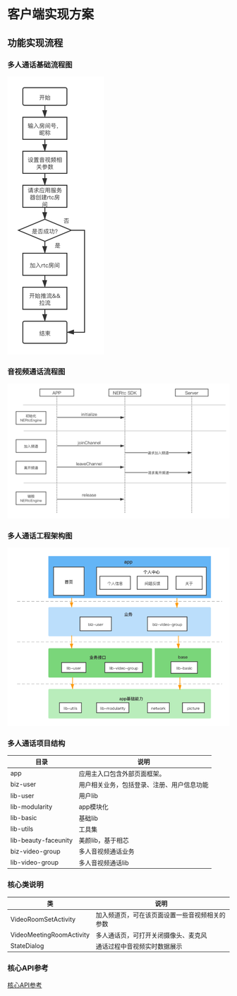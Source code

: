 # 客户端实现方案
## 功能实现流程
### 多人通话基础流程图
![云信多人通话流程图](../../images/云信多人通话流程图.png)
### 音视频通话流程图
![音视频通话流程图](../../images/音视频通话流程图.png)
### 多人通话工程架构图
![云信多人通话架构图](../../images/多人通话架构图.png)
### 多人通话项目结构
|  目录   | 说明  |
|  ----  | ----  |
| app  | 应用主入口包含外部页面框架。 |
| biz-user | 用户相关业务，包括登录、注册、用户信息功能 |
| lib-user  | 用户lib |
| lib-modularity  | app模块化 |
| lib-basic  | 基础lib |
| lib-utils  | 工具集 |
| lib-beauty-faceunity  | 美颜lib，基于相芯 |
| biz-video-group  | 多人音视频通话业务 |
| lib-video-group  | 多人音视频通话lib |

### 核心类说明
|  类   | 说明  |
|  ----  | ----  |
| VideoRoomSetActivity  | 加入频道页，可在该页面设置一些音视频相关的参数 |
| VideoMeetingRoomActivity  | 多人通话页，可打开关闭摄像头、麦克风 |
| StateDialog  | 通话过程中音视频实时数据展示 |
### 核心API参考
[核心API参考](../开发文档/API接口/API接口_Android.md)